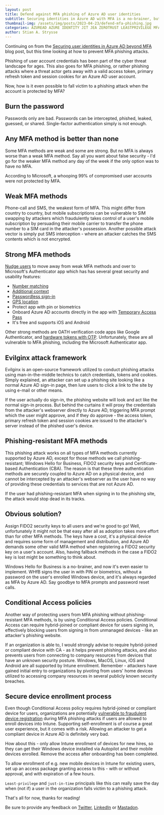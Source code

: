 ```yaml
---
layout: post
title: Defend against MFA phishing of Azure AD user identities
subtitle: Securing identities in Azure AD with MFA is a no-brainer, but is it really enough? Let's look at attack vectors for the various MFA methods, and how to defend against MFA phishing in Azure AD.
thumbnail-img: /assets/img/posts/2023-04-23/defend-mfa-phishing.jpg
categories: AZUREAD AZURE IDENTITY JIT JEA ZEROTRUST LEASTPRIVILEGE MFA PHISHING CONDITIONALACCESS
author: Stian A. Strysse
---
```


Continuing on from the [Securing user identities in Azure AD beyond MFA](https://learningbydoing.cloud/blog/securing-user-identities-in-azure-ad-beyond-mfa/) blog post, but this time looking at how to prevent MFA phishing attacks.

Phishing of user account credentials has been part of the cyber threat landscape for ages. This also goes for MFA phishing, or rather phishing attacks where a threat actor gets away with a valid access token, primary refresh token and session cookies for an Azure AD user account.

Now, how is it even possible to fall victim to a phishing attack when the account is protected by MFA?

## Burn the password

Passwords only are bad. Passwords can be intercepted, phished, leaked, guessed, or shared. Single-factor authentication simply is not enough.

## Any MFA method is better than none

Some MFA methods are weak and some are strong. But no MFA is always worse than a weak MFA method. Say all you want about false security - I'd go for the weaker MFA method any day of the week if the only option was to have no MFA.

According to Microsoft, a whooping 99% of compromised user accounts were not protected by MFA.

## Weak MFA methods

Phone-call and SMS, the weakest form of MFA. This might differ from country to country, but mobile subscriptions can be vulnerable to SIM swapping by attackers which fraudulently takes control of a user's mobile subscription by persuading their mobile carrier to transfer the phone number to a SIM card in the attacker's possession. Another possible attack vector is simply put SMS interception - where an attacker catches the SMS contents which is not encrypted.

## Strong MFA methods

[Nudge users](https://learn.microsoft.com/en-us/azure/active-directory/authentication/how-to-mfa-registration-campaign) to move away from weak MFA methods and over to Microsoft's Authenticator app which has has several great security and usability features:

* [Number matching](https://learn.microsoft.com/en-us/azure/active-directory/authentication/how-to-mfa-number-match)
* [Additional context](https://learn.microsoft.com/en-us/azure/active-directory/authentication/how-to-mfa-additional-context)
* [Passwordless sign-in](https://learn.microsoft.com/en-us/azure/active-directory/authentication/howto-authentication-passwordless-phone)
* [GPS location](https://learn.microsoft.com/en-us/azure/active-directory/conditional-access/location-condition)
* Protect app with pin or biometrics
* Onboard Azure AD accounts directly in the app with [Temporary Access Pass](https://learn.microsoft.com/en-us/azure/active-directory/authentication/howto-authentication-temporary-access-pass)
* It's free and supports iOS and Android

Other strong methods are OATH verification code apps like Google Authenticator, and [hardware tokens with OTP](https://learn.microsoft.com/en-us/azure/active-directory/authentication/concept-authentication-oath-tokens). Unfortunately, these are all vulnerable to MFA phishing, including the Microsoft Authenticator app.

## Evilginx attack framework

Evilginx is an open-source framework utilized to conduct  phishing attacks using man-in-the-middle technics to catch credentials, tokens and cookies. Simply explained, an attacker can set up a phishing site looking like a normal Azure AD sign-in page, then lure users to click a link to the site by using e-mail or other means.

If the user actually do sign-in, the phishing website will look and act like the normal sign-in process. But behind the curtains it will proxy the credentials from the attacker's webserver directly to Azure AD, triggering MFA prompt which the user might approve, and if they do approve - the access token, primary refresh token and session cookies are issued to the attacker's server instead of the phished user's device.

## Phishing-resistant MFA methods

This phishing attack works on all types of MFA methods currently supported by Azure AD, except for those methods we call phishing-resistant; Windows Hello for Business, FIDO2 security keys and Certificate-based Authentication (CBA). The reason is that these three authentication methods are securely coupled to Azure AD on a physical device, and cannot be intercepted by an attacker's webserver as the user have no way of providing these credentials to services that are not Azure AD.

If the user had phishing-resistant MFA when signing in to the phishing site, the attack would stop dead in its tracks.

## Obvious solution?

Assign FIDO2 security keys to all users and we're good to go! Well, unfortunately it might not be that easy after all as adoption takes more effort than for other MFA methods. The keys have a cost, it's a physical device and requires some form of management and distribution, and Azure AD demands some other valid MFA method when registering a FIDO2 security key on a user's account. Also, having fallback methods in the case a FIDO2 key is lost might be something to think about.

Windows Hello for Business is a no-brainer, and now it's even easier to implement. WHfB signs the user in with PIN or biometrics, without a password on the user's enrolled Windows device, and it's always regarded as MFA by Azure AD. Say goodbye to MFA prompts and password reset calls.

## Conditional Access policies

Another way of protecting users from MFA phishing without phishing-resistant MFA methods, is by using Conditional Access policies. Conditional Access can require hybrid-joined or compliant device for users signing in, effectively blocking users from signing in from unmanaged devices - like an attacker's phishing website.

If an organization is able to, I would strongly advise to require hybrid-joined or compliant device with CA - as it helps prevent phishing attacks, and also prevents users from connecting to company resources from devices that have an unknown security posture. Windows, MacOS, Linux, iOS and Android are all supported by Intune enrollment. Remember - attackers have gained initial entry to organizations by pivoting from users' home devices utilized to accessing company resources in several publicly known security breaches.

## Secure device enrollment process

Even though Conditional Access policy requires hybrid-joined or compliant device for users, organizations are potentially [vulnerable to fraudulent device registration](https://learn.microsoft.com/en-us/azure/active-directory/standards/memo-22-09-multi-factor-authentication#protection-from-external-phishing) during MFA phishing attacks if users are allowed to enroll devices into Intune. Supporting self-enrollment is of course a great user experience, but it comes with a risk. Allowing an attacker to get a compliant device in Azure AD is definitely very bad.

How about this - only allow Intune enrollment of devices for new hires, so they can get their Windows device installed via Autopilot and their mobile devices enrolled. Remove the access after onboarding has been completed.

To allow enrollment of e.g. new mobile devices in Intune for existing users, set up an access package granting access to this - with or without approval, and with expiration of a few hours.

`Least-privilege` and `just-in-time` principals like this can really save the day when (not if) a user in the organization falls victim to a phishing attack.

That's all for now, thanks for reading!

Be sure to provide any feedback on [Twitter](https://twitter.com/stianstrysse/status/1643326509036306436), [LinkedIn](https://www.linkedin.com/posts/stianstrysse_follow-just-enough-access-principle-by-activity-7049089987815911425-Zbsp) or [Mastadon](https://infosec.exchange/@stians/110142099127414506).
